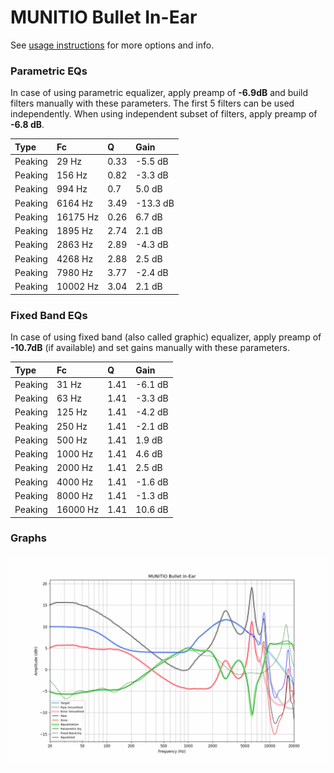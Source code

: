 # MUNITIO Bullet In-Ear
See [usage instructions](https://github.com/jaakkopasanen/AutoEq#usage) for more options and info.

### Parametric EQs
In case of using parametric equalizer, apply preamp of **-6.9dB** and build filters manually
with these parameters. The first 5 filters can be used independently.
When using independent subset of filters, apply preamp of **-6.8 dB**.

| Type    | Fc       |    Q | Gain     |
|:--------|:---------|:-----|:---------|
| Peaking | 29 Hz    | 0.33 | -5.5 dB  |
| Peaking | 156 Hz   | 0.82 | -3.3 dB  |
| Peaking | 994 Hz   | 0.7  | 5.0 dB   |
| Peaking | 6164 Hz  | 3.49 | -13.3 dB |
| Peaking | 16175 Hz | 0.26 | 6.7 dB   |
| Peaking | 1895 Hz  | 2.74 | 2.1 dB   |
| Peaking | 2863 Hz  | 2.89 | -4.3 dB  |
| Peaking | 4268 Hz  | 2.88 | 2.5 dB   |
| Peaking | 7980 Hz  | 3.77 | -2.4 dB  |
| Peaking | 10002 Hz | 3.04 | 2.1 dB   |

### Fixed Band EQs
In case of using fixed band (also called graphic) equalizer, apply preamp of **-10.7dB**
(if available) and set gains manually with these parameters.

| Type    | Fc       |    Q | Gain    |
|:--------|:---------|:-----|:--------|
| Peaking | 31 Hz    | 1.41 | -6.1 dB |
| Peaking | 63 Hz    | 1.41 | -3.3 dB |
| Peaking | 125 Hz   | 1.41 | -4.2 dB |
| Peaking | 250 Hz   | 1.41 | -2.1 dB |
| Peaking | 500 Hz   | 1.41 | 1.9 dB  |
| Peaking | 1000 Hz  | 1.41 | 4.6 dB  |
| Peaking | 2000 Hz  | 1.41 | 2.5 dB  |
| Peaking | 4000 Hz  | 1.41 | -1.6 dB |
| Peaking | 8000 Hz  | 1.41 | -1.3 dB |
| Peaking | 16000 Hz | 1.41 | 10.6 dB |

### Graphs
![](./MUNITIO%20Bullet%20In-Ear.png)